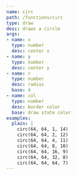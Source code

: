 ```yaml
---
name: circ
path: /functions/circ
type: draw
desc: draws a circle
args:
- name: x
  type: number
  desc: center x
- name: y
  type: number
  desc: center y
- name: r
  type: number
  desc: radius
  base: 4
- name: col
  type: number
  desc: border color
  base: draw state color
examples:
  plain: |
    circ(64, 64, 1, 14)
    circ(64, 64, 2, 12)
    circ(64, 64, 4, 11)
    circ(64, 64, 8, 10)
    circ(64, 64, 16, 9)
    circ(64, 64, 32, 8)
    circ(64, 64, 64, 7)
---
```


